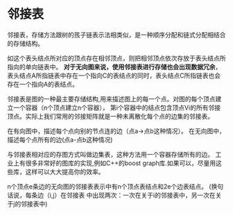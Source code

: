 # 邻接表

邻接表，存储方法跟树的孩子链表示法相类似，是一种顺序分配和链式分配相结合的存储结构。

如这个表头结点所对应的顶点存在相邻顶点，则把相邻顶点依次存放于表头结点所指向的单向链表中。
**对于无向图来说，使用邻接表进行存储也会出现数据冗余**，表头结点A所指链表中存在一个指向C的表结点的同时，表头结点C所指链表也会存在一个指向A的表结点。

邻接表是图的一种最主要存储结构,用来描述图上的每一个点。对图的每个顶点建立一个容器（n个顶点建立n个容器），
第i个容器中的结点包含顶点Vi的所有邻接顶点。实际上我们常用的邻接矩阵就是一种未离散化每个点的边集的邻接表。

在有向图中，描述每个点向别的节点连的边（点a->点b这种情况）。
在无向图中，描述每个点所有的边(点a-点b这种情况)

与邻接表相对应的存图方式叫做边集表，这种方法用一个容器存储所有的边。
工业上有很多非常好的图库的实现,例如C++的boost graph库.如果可以，尽量用这些库，这样可以大大提高你的效率。

n个顶点e条边的无向图的邻接表表示中有n个顶点表结点和2e个边表结点。
(换句话说，每条边（i,j）在邻接表 中出现两次：一次在关于i的邻接表中，另一次在关于j的邻接表中)